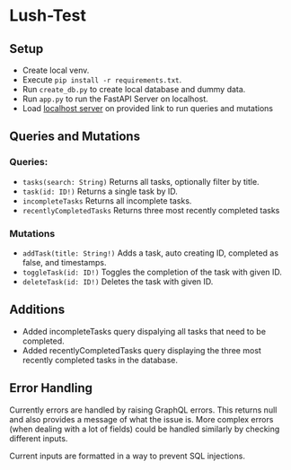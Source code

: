 # Lush-Test

## Setup

- Create local venv.
- Execute `pip install -r requirements.txt`.
- Run `create_db.py` to create local database and dummy data.
- Run `app.py` to run the FastAPI Server on localhost.
- Load [localhost server](http://localhost:8000/graphql) on provided link to run queries and mutations

## Queries and Mutations
### Queries:
- `tasks(search: String)` Returns all tasks, optionally filter by title.
- `task(id: ID!)` Returns a single task by ID.
- `incompleteTasks` Returns all incomplete tasks.
- `recentlyCompletedTasks` Returns three most recently completed tasks

### Mutations
- `addTask(title: String!)` Adds a task, auto creating ID, completed as false, and timestamps.
- `toggleTask(id: ID!)` Toggles the completion of the task with given ID.
- `deleteTask(id: ID!)` Deletes the task with given ID.

## Additions
- Added incompleteTasks query dispalying all tasks that need to be completed.
- Added recentlyCompletedTasks query displaying the three most recently completed tasks in the database.

## Error Handling
Currently errors are handled by raising GraphQL errors. This returns null and also provides a message of what the issue is. More complex errors (when dealing with a lot of fields) could be handled similarly by checking different inputs.

Current inputs are formatted in a way to prevent SQL injections.